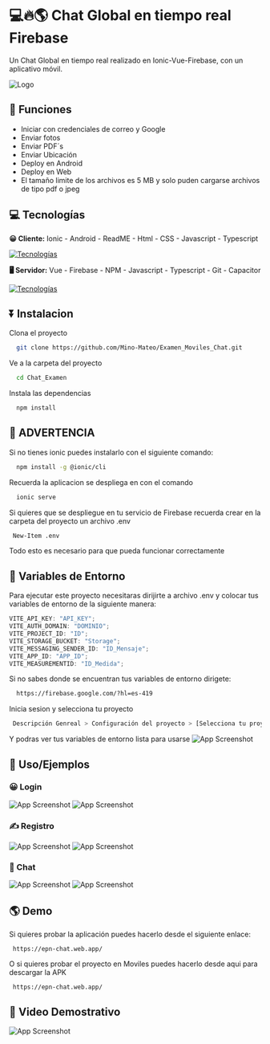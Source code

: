# 💻🔥🌎 Chat Global en tiempo real Firebase

Un Chat Global en tiempo real realizado en Ionic-Vue-Firebase, con un aplicativo móvil.

![Logo](./Assets/Logo.png)

## 📒 Funciones

- Iniciar con credenciales de correo y Google
- Enviar fotos
- Enviar PDF´s
- Enviar Ubicación
- Deploy en Android
- Deploy en Web
- El tamaño limite de los archivos es 5 MB y solo puden cargarse archivos de tipo pdf o jpeg

## 💻 Tecnologías

**😀 Cliente:**
Ionic - Android - ReadME - Html - CSS - Javascript - Typescript

[![Tecnologías](https://simpleskill.icons.workers.dev/svg?i=ionic,android,readme,html5,CSS3,javascript,typescript)](https://skillicons.dev)

**🖥️ Servidor:**
Vue - Firebase - NPM - Javascript - Typescript - Git - Capacitor

[![Tecnologías](https://simpleskill.icons.workers.dev/svg?i=vuedotjs,firebase,npm,javascript,typescript,git,capacitor)](https://skillicons.dev)

## ⏬ Instalacion

Clona el proyecto

```bash
  git clone https://github.com/Mino-Mateo/Examen_Moviles_Chat.git
```

Ve a la carpeta del proyecto

```bash
  cd Chat_Examen
```

Instala las dependencias

```bash
  npm install
```

## 🛑 ADVERTENCIA

Si no tienes ionic puedes instalarlo con el siguiente comando:

```bash
  npm install -g @ionic/cli
```

Recuerda la aplicacion se despliega en con el comando

```bash
  ionic serve
```

Si quieres que se despliegue en tu servicio de Firebase recuerda crear en la carpeta del proyecto un archivo .env

```bash
 New-Item .env
```

Todo esto es necesario para que pueda funcionar correctamente

## 🍃 Variables de Entorno

Para ejecutar este proyecto necesitaras dirijirte a archivo .env y colocar tus variables de entorno de la siguiente manera:

```js
VITE_API_KEY: "API_KEY";
VITE_AUTH_DOMAIN: "DOMINIO";
VITE_PROJECT_ID: "ID";
VITE_STORAGE_BUCKET: "Storage";
VITE_MESSAGING_SENDER_ID: "ID_Mensaje";
VITE_APP_ID: "APP_ID";
VITE_MEASUREMENTID: "ID_Medida";
```

Si no sabes donde se encuentran tus variables de entorno dirigete:

```bash
  https://firebase.google.com/?hl=es-419
```

Inicia sesion y selecciona tu proyecto

```bash
 Descripción Genreal > Configuración del proyecto > [Selecciona tu proyecto web]
```

Y podras ver tus variables de entorno lista para usarse
![App Screenshot](./Assets/entorno.PNG)

## 🧩 Uso/Ejemplos

### 😀 Login

![App Screenshot](./Assets/LoginMovil.jpg)
![App Screenshot](./Assets/LoginWeb.PNG)

### ✍️ Registro

![App Screenshot](./Assets/RegistroMovil.jpg)
![App Screenshot](./Assets/RegistroWeb.PNG)

### 📲 Chat

![App Screenshot](./Assets/ChatMovil.jpg)
![App Screenshot](./Assets/ChatWeb.PNG)

## 🌎 Demo

Si quieres probar la aplicación puedes hacerlo desde el siguiente enlace:

```link
 https://epn-chat.web.app/
```

O si quieres probar el proyecto en Moviles puedes hacerlo desde aqui para descargar la APK

```link
 https://epn-chat.web.app/
```

## 🎥 Video Demostrativo

![App Screenshot](https://via.placeholder.com/468x300?text=App+Screenshot+Here)
